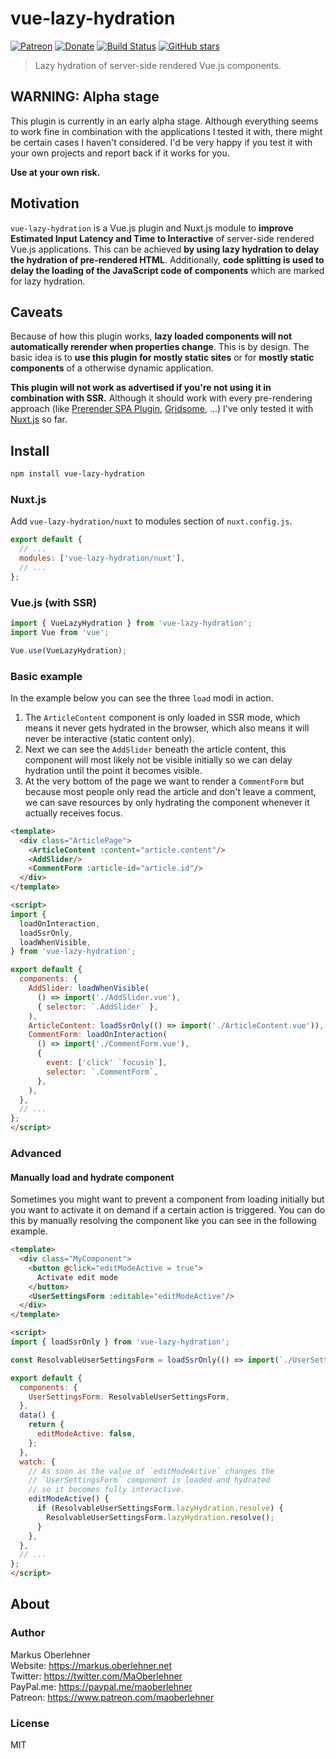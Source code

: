 # vue-lazy-hydration

[![Patreon](https://img.shields.io/badge/patreon-donate-blue.svg)](https://www.patreon.com/maoberlehner)
[![Donate](https://img.shields.io/badge/Donate-PayPal-blue.svg)](https://paypal.me/maoberlehner)
[![Build Status](https://travis-ci.org/maoberlehner/vue-lazy-hydration.svg?branch=master)](https://travis-ci.org/maoberlehner/vue-lazy-hydration)
[![GitHub stars](https://img.shields.io/github/stars/maoberlehner/vue-lazy-hydration.svg?style=social&label=Star)](https://github.com/maoberlehner/vue-lazy-hydration)

> Lazy hydration of server-side rendered Vue.js components.

## WARNING: Alpha stage

This plugin is currently in an early alpha stage. Although everything seems to work fine in combination with the applications I tested it with, there might be certain cases I haven't considered. I'd be very happy if you test it with your own projects and report back if it works for you.

**Use at your own risk.**

## Motivation

`vue-lazy-hydration` is a Vue.js plugin and Nuxt.js module to **improve Estimated Input Latency and Time to Interactive** of server-side rendered Vue.js applications. This can be achieved **by using lazy hydration to delay the hydration of pre-rendered HTML**. Additionally, **code splitting is used to delay the loading of the JavaScript code of components** which are marked for lazy hydration.

## Caveats

Because of how this plugin works, **lazy loaded components will not automatically rerender when properties change**. This is by design. The basic idea is to **use this plugin for mostly static sites** or for **mostly static components** of a otherwise dynamic application.

**This plugin will not work as advertised if you're not using it in combination with SSR.** Although it should work with every pre-rendering approach (like [Prerender SPA Plugin](https://github.com/chrisvfritz/prerender-spa-plugin), [Gridsome](https://gridsome.org/), ...) I've only tested it with [Nuxt.js](https://nuxtjs.org) so far.

## Install

```bash
npm install vue-lazy-hydration
```

### Nuxt.js

Add `vue-lazy-hydration/nuxt` to modules section of `nuxt.config.js`.

```js
export default {
  // ...
  modules: ['vue-lazy-hydration/nuxt'],
  // ...
};
```

### Vue.js (with SSR)

```js
import { VueLazyHydration } from 'vue-lazy-hydration';
import Vue from 'vue';

Vue.use(VueLazyHydration);
```

### Basic example

In the example below you can see the three `load` modi in action.

1. The `ArticleContent` component is only loaded in SSR mode, which means it never gets hydrated in the browser, which also means it will never be interactive (static content only).
2. Next we can see the `AddSlider` beneath the article content, this component will most likely not be visible initially so we can delay hydration until the point it becomes visible.
3. At the very bottom of the page we want to render a `CommentForm` but because most people only read the article and don't leave a comment, we can save resources by only hydrating the component whenever it actually receives focus.

```html
<template>
  <div class="ArticlePage">
    <ArticleContent :content="article.content"/>
    <AddSlider/>
    <CommentForm :article-id="article.id"/>
  </div>
</template>

<script>
import {
  loadOnInteraction,
  loadSsrOnly,
  loadWhenVisible,
} from 'vue-lazy-hydration';

export default {
  components: {
    AddSlider: loadWhenVisible(
      () => import('./AddSlider.vue'),
      { selector: `.AddSlider` },
    ),
    ArticleContent: loadSsrOnly(() => import('./ArticleContent.vue')),
    CommentForm: loadOnInteraction(
      () => import('./CommentForm.vue'),
      {
        event: ['click' `focusin`],
        selector: `.CommentForm`,
      },
    ),
  },
  // ...
};
</script>
```

### Advanced

#### Manually load and hydrate component

Sometimes you might want to prevent a component from loading initially but you want to activate it on demand if a certain action is triggered. You can do this by manually resolving the component like you can see in the following example.

```html
<template>
  <div class="MyComponent">
    <button @click="editModeActive = true">
      Activate edit mode
    </button>
    <UserSettingsForm :editable="editModeActive"/>
  </div>
</template>

<script>
import { loadSsrOnly } from 'vue-lazy-hydration';

const ResolvableUserSettingsForm = loadSsrOnly(() => import(`./UserSettingsForm.vue`));

export default {
  components: {
    UserSettingsForm: ResolvableUserSettingsForm,
  },
  data() {
    return {
      editModeActive: false,
    };
  },
  watch: {
    // As soon as the value of `editModeActive` changes the
    // `UserSettingsForm` component is loaded and hydrated
    // so it becomes fully interactive.
    editModeActive() {
      if (ResolvableUserSettingsForm.lazyHydration.resolve) {
        ResolvableUserSettingsForm.lazyHydration.resolve();
      }
    },
  },
  // ...
};
</script>
```

## About

### Author

Markus Oberlehner  
Website: https://markus.oberlehner.net  
Twitter: https://twitter.com/MaOberlehner  
PayPal.me: https://paypal.me/maoberlehner  
Patreon: https://www.patreon.com/maoberlehner

### License

MIT
